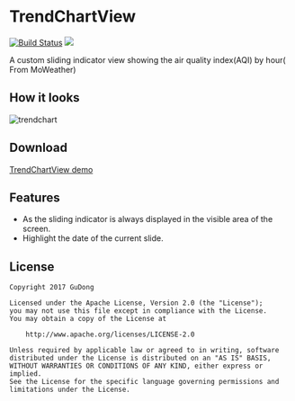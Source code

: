 # TrendChartView
[![Build Status](https://travis-ci.org/maoruibin/TrendChartView.svg?branch=master)](https://travis-ci.org/maoruibin/TrendChartView)
[![](https://img.shields.io/hexpm/l/plug.svg)](https://github.com/maoruibin/TrendChartView/blob/master/LICENSE.txt)

A custom sliding indicator view showing the air quality index(AQI) by hour( From MoWeather)

## How it looks
![trendchart](http://7xr9gx.com1.z0.glb.clouddn.com/trendchart.gif)

## Download
[TrendChartView demo](https://fir.im/2ej)

## Features
* As the sliding indicator is always displayed in the visible area of the screen.
* Highlight the date of the current slide.

## License

    Copyright 2017 GuDong

    Licensed under the Apache License, Version 2.0 (the "License");
    you may not use this file except in compliance with the License.
    You may obtain a copy of the License at

        http://www.apache.org/licenses/LICENSE-2.0

    Unless required by applicable law or agreed to in writing, software
    distributed under the License is distributed on an "AS IS" BASIS,
    WITHOUT WARRANTIES OR CONDITIONS OF ANY KIND, either express or implied.
    See the License for the specific language governing permissions and
    limitations under the License.

  